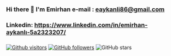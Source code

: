 ### Hi there 👋 I'm Emirhan  e-mail : eaykanli86@gmail.com   
### Linkedin: https://www.linkedin.com/in/emirhan-aykanlı-5a2323207/
###
[![Github visitors](https://visitor-badge.glitch.me/badge?page_id=Emirhan6.visitor-badge)](https://GitHub.com/Emirhan6/StrapDown.js/stargazers/)
[![GitHub followers](https://img.shields.io/github/followers/Emirhan6?style=social)](https://github.com/Emirhan6?tab=followers)
![GitHub stars](https://img.shields.io/github/stars/Emirhan6?style=social)
                                                           

<!--
**Emirhan6/Emirhan6** is a ✨ _special_ ✨ repository because its `README.md` (this file) appears on your GitHub profile.

Contact with me via these platforms! 

 
-->
